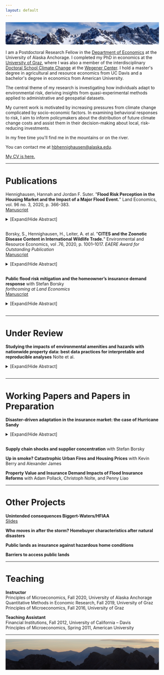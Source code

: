 ```yaml
---
layout: default
---
```

<img src="/assets/img/mountains3.jpeg" alt="AxamerLizum" />

I am a Postdoctoral Research Fellow in the [Department of Economics](https://business.uaa.alaska.edu/departments/economics-public-policy/) at the University of Alaska Anchorage.  I completed my PhD in economics at the [University of Graz](https://volkswirtschaftslehre.uni-graz.at/en/), where I was also a member of the interdisciplinary [Doctoral School Climate Change](https://dk-climate-change.uni-graz.at/en/) at the [Wegener Center](https://wegcenter.uni-graz.at/en/). I hold a master's degree in agricultural and resource economics from UC Davis and a bachelor's degree in economics from American University.

The central theme of my research is investigating how individuals adapt to environmental risk, deriving insights from quasi-experimental methods applied to administrative and geospatial datasets.

My current work is motivated by increasing pressures from climate change complicated by socio-economic factors. In examining behavioral responses to risk, I aim to inform policymakers about the distribution of future climate change costs and assist them in their decision-making about local, risk-reducing investments.

In my free time you'll find me in the mountains or on the river.

You can contact me at [hbhennighausen@alaska.edu](mailto:hbhennighausen@alaska.edu).

[My CV is here.](https://hannahhennighausen.github.io/CV/Hennighausen_CV.pdf)

* * *

# Publications

Hennighausen, Hannah and Jordan F. Suter. "**Flood Risk Perception in the Housing Market and the Impact of a Major Flood Event.**" Land Economics, vol. 96 no. 3, 2020, p. 366-383.<br />
[Manuscript](https://hannahhennighausen.github.io/Papers/BoulderFlooding.pdf)
<details>
  <summary>[Expand/Hide Abstract]</summary> 
  
The impact of flood events on flood risk perception has important implications for policy. Applying a novel dataset featuring the flooding extents from a severe event in Colorado, we disentangle inundated properties from "near-misses", defined as structures not directly flooded but located in the 100- year floodplain. Using a triple-difference hedonic framework, we show that inundated properties in the floodplain underwent a decrease in price after the flood, while "near-misses" saw a relative price increase. We speculate that inundated properties are perceived as being riskier and "near-misses" relatively less risky, suggesting the possible influence of the availability heuristic or Bayesian learning.

</details>
<br />

Borsky, S., Hennighausen, H., Leiter, A. et al. "**CITES and the Zoonotic Disease Content in International Wildlife Trade.**" Environmental and Resource Economics, vol .76, 2020, p. 1001–1017. _EAERE Award for Outstanding Publication_ <br />
[Manuscript](https://hannahhennighausen.github.io/Papers/Borskyetal2020.pdf)
<details>
  <summary>[Expand/Hide Abstract]</summary> 
  
International  trade  in  wildlife  is  one  contributing  factor  to  zoonotic  disease  risk.   Using  descriptive statistics, this paper shows that in the last decades, the volume and pattern of internationally traded wildlife has changed considerably and, with it, the zoonotic pathogens that are traded.  In an econometric analysis, we give evidence that an international environmental trade agreement could be used to limit the spread of zoonotic pathogens and disease.  More specifically, combining zoonotic disease data with wildlife trade data from the Convention on International Trade in Endangered Species of Wildlife and Fauna (CITES), we show that making trade requirements more stringent leads to a decrease in the number of animals traded and, incidentally, also the number of zoonotic diseases that are traded.  Our results contribute to the discussion of policy measures that manage the spread of zoonotic diseases.

</details>
<br />


**Public flood risk mitigation and the homeowner’s insurance demand response** with Stefan Borsky <br /> _forthcoming at Land Economics_ <br />
[Manuscript](https://hannahhennighausen.github.io/Papers/BorskyHennighausen_CRS.pdf)
<details>
  <summary>[Expand/Hide Abstract]</summary>
This paper investigates the influence of public risk mitigating activities on individuals’ decisions to privately mitigate their disaster risks. We exploit heterogeneity in measures under the Community Rating System in the U.S. to empirically demonstrate that government investment in flood risk communication activities crowd-in private flood insurance demand while activities that lower the flood hazard residents face crowd-out private flood insurance demand. We also give evidence that flood insurance abides by the law of demand: as com- munities receive price discounts on their insurance policies, demand increases. Our results imply that governments can amplify the price effect by investing in additional risk communication activities, or dilute it by investing in hazard mitigation. This paper contributes to the discussion of the efficacy of disaster risk mitigation strategies and who ultimately bears the costs of natural disasters.
</details>
<br />

* * *

# Under Review

**Studying the impacts of environmental amenities and hazards with nationwide property data: best data practices for interpretable and reproducible analyses** Nolte et al. <br />
<details>
  <summary>[Expand/Hide Abstract]</summary>
Access to rich, nationwide property data has catalyzed rapid empirical work concerning land use choices in several fields of inquiry, including environmental economics, urban geography, and conservation biology. When data on property transactions and assessments are provided in its original or only partially pre-processed state, the accuracy, reliability, and generalizability of findings can be improved with a series of cleaning procedures and quality checks. We discuss issues inherent in using increasingly popular, nationwide data to perform econometric analyses and propose best practices for data preparation by example of ZTRAX, a U.S.-wide real estate database available to academics, non-profit, and government researchers between 2016 and 2023. We cover (1) the identification of arms-length sales, (2) the geo-location of parcels and buildings, (3) temporal linkages between transaction, assessor, and parcel data, (4) the identification of property types, such as single-family homes and vacant lands, and (5) dealing with missing or mismeasured data for standard housing attributes. We provide supplementary maps, filtering tables, and algorithmic descriptions to help analysts check and document their choices, improve the quality of ongoing and planned research, and help readers better understand the scope, reliability, and generalizability of findings and data products.
</details>
<br />

* * *

# Working Papers and Papers in Preparation

**Disaster-driven adaptation in the insurance market: the case of Hurricane Sandy** <br />
<details>
  <summary>[Expand/Hide Abstract]</summary>
Climate change and urbanization are escalating flood risk around the globe. Studying the factors that drive people to adapt to their changing risks aids policy makers in predicting future flooding costs and policy needs. This paper investigates the role of experienced risk in adaptation decisions. I exploit spatial variation in flooding to estimate the causal effect of Hurricane Sandy on people's decisions to insure against future flood damages. Hurricane Sandy’s flooding boundaries had a large and long-lived impact. Since the storm, flood insurance demand in flooded areas has continuously increased relative to nearby areas that were not flooded. The estimated insurance response was driven by the purchase and retention of relatively cheaper policies located in the most flood-damaged areas, implying that cost was a critical factor in people's adaptation decisions. Simulated flooding extents of six other recent events give evidence that Hurricane Sandy's adaptation response was the exception and not the rule.
</details>
<br />

**Supply chain shocks and supplier concentration** with Stefan Borsky  <br />

**Up in smoke? Catastrophic Urban Fires and Housing Prices** with Kevin Berry and Alexander James <br />

**Property Value and Insurance Demand Impacts of Flood Insurance Reforms** with Adam Pollack, Christoph Nolte, and Penny Liao


* * *

# Other Projects

**Unintended consequences Biggert-Waters/HFIAA** <br />
[Slides](https://hannahhennighausen.github.io/Slides/Insurance_Downturn.pdf)

**Who moves in after the storm? Homebuyer characteristics after natural disasters** <br />

**Public lands as insurance against hazardous home conditions**

**Barriers to access public lands**

* * *

# Teaching

**Instructor** <br />
Principles of Microeconomics, Fall 2020, University of Alaska Anchorage <br />
Quantitative Methods in Economic Research, Fall 2019, University of Graz <br />
Principles of Microeconomics, Fall 2016, University of Graz

**Teaching Assistant** <br />
Financial Institutions, Fall 2012, University of California – Davis <br />
Principles of Microeconomics, Spring 2011, American University

* * *

<img src="/assets/img/mountains2.jpeg" alt="ReitherSpitze" /> 
